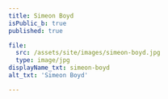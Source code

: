 ```yaml
---
title: Simeon Boyd
isPublic_b: true
published: true

file:
  src: /assets/site/images/simeon-boyd.jpg
  type: image/jpg
displayName_txt: simeon-boyd
alt_txt: 'Simeon Boyd'

---
```

